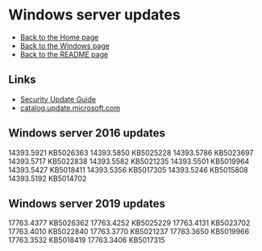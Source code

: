 # Windows server updates

- [Back to the Home page](../../README.md)
- [Back to the Windows page](../README.md)
- [Back to the README page](README.md)

## Links
- [Security Update Guide](https://msrc.microsoft.com/update-guide/)
- [catalog.update.microsoft.com](https://www.catalog.update.microsoft.com/)

## Windows server 2016 updates
14393.5921 KB5026363
14393.5850 KB5025228
14393.5786 KB5023697
14393.5717 KB5022838
14393.5582 KB5021235
14393.5501 KB5019964
14393.5427 KB5018411
14393.5356 KB5017305
14393.5246 KB5015808
14393.5192 KB5014702

## Windows server 2019 updates
17763.4377 KB5026362
17763.4252 KB5025229
17763.4131 KB5023702
17763.4010 KB5022840
17763.3770 KB5021237
17763.3650 KB5019966
17763.3532 KB5018419
17763.3406 KB5017315
